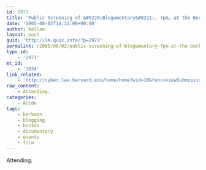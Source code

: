 ```yaml
---
id: 2973
title: 'Public Screening of &#8220;Blogumentary&#8221;, 7pm, at the Berkman'
date: '2005-08-02T14:32:00+00:00'
author: Kellan
layout: post
guid: 'http://lm.quxx.info/?p=2973'
permalink: /2005/08/02/public-screening-of-blogumentary-7pm-at-the-berkman/
typo_id:
    - '2971'
mt_id:
    - '3034'
link_related:
    - 'http://cyber.law.harvard.edu/home/home?wid=10&func=viewSubmission&sid=789'
raw_content:
    - Attending.
categories:
    - Aside
tags:
    - berkman
    - blogging
    - boston
    - documentary
    - events
    - film
---
```


Attending.